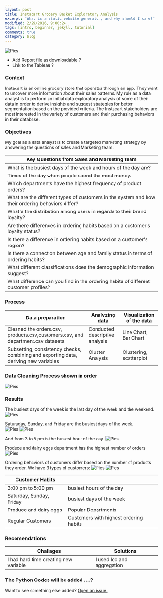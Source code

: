 ```yaml
---
layout: post
title: Instacart Grocery Basket Exploratory Analysis 
excerpt: "What is a static website generator, and why should I care?"
modified: 2/29/2016, 9:00:24
tags: [intro, beginner, jekyll, tutorial]
comments: true
category: blog
---
```




![Pies](https://morwarid1.github.io/images/instacart_images/bk.png) 



- Add Report file as downloadable ?
- Link to the Tableau ?



### Context 
Instacart is an online grocery store that operates through an app. They want to uncover more information about their sales patterns. My rule as a data analyst is to perform an initial data exploratory analysis of some of their data in order to derive insights and suggest strategies for better segmentation based on the provided criteria. The Instacart stakeholders are most interested in the variety of customers and their purchasing behaviors in their database. 


### Objectives
My goal as a data analyst is to create a targeted marketing strategy by answering the questions of sales and Marketing team.


Key Questions from Sales and Marketing team |
---------------------------------------------------|
What is the busiest days of the week and hours of the day are? |
Times of the day when people spend the most money. |
Which departments have the highest frequency of product orders? |
What are the different types of customers in the system and how their ordering behaviors differ? |
What's the distribution among users in regards to their brand loyalty? |
Are there differences in ordering habits based on a customer's loyalty status? |
Is there a difference in ordering habits based on a customer's region? |
Is there a connection between age and family status in terms of ordering habits? |
What different classifications does the demographic information suggest? |
What difference can you find in the ordering habits of different customer profiles? |


### Process 

Data preparation | Analyzing data |  Visualization of the data
------------ | ------------- | -------------
Cleaned the orders.csv, products.csv,customers.csv, and department.csv datasets | Conducted descriptive analysis | Line Chart, Bar Chart
Subsetting, consistency checks, combining and exporting data, deriving new variables | Cluster Analysis | Clustering, scatterplot 

### Data Cleaning Process shown in order
![Pies](https://morwarid1.github.io/images/instacart_images/population_flow.png) 




  
  
### Results
The busiest days of the week is the last day of the week and the weekend.
![Pies](https://morwarid1.github.io/images/instacart_images/avgspentweek_loyalcust.png) 


Saturaday, Sunday, and Friday are the busiest days of the week.  
![Pies](https://morwarid1.github.io/images/instacart_images/C_order_hour_bar.png) 
![Pies](https://morwarid1.github.io/images/instacart_images/symbols.png) 


And from 3 to 5 pm is the busiest hour of the day.
![Pies](https://morwarid1.github.io/images/instacart_images/avgspent_loyalcust.png) 

Produce and dairy eggs department has the highest number of orders
![Pies](https://morwarid1.github.io/images/instacart_images/depart_ord.png) 

Ordering behaviors of customers differ based on the number of products they order.
We have 3 types of customers: 
![Pies](https://morwarid1.github.io/images/instacart_images/loyaly_flag.png) 
![Pies](https://morwarid1.github.io/images/instacart_images/C_Customers.png) 


Customer Habits |  |
------------ | ------------ |
3:00 pm to 5:00 pm  |  busiest hours of the day | 
Saturday, Sunday, Friday | busiest days of the week |
Produce and dairy eggs | Popular Departments |
Regular Customers | Customers with highest ordering habits | 




### Recomendations




Challages | Solutions
------------ | -------------
I had hard time creating new variable | I used loc and aggregation








### The Python Codes will be added ....?

Want to see something else added? <a href="https://github.com/poole/poole/issues/new">Open an issue.</a>
